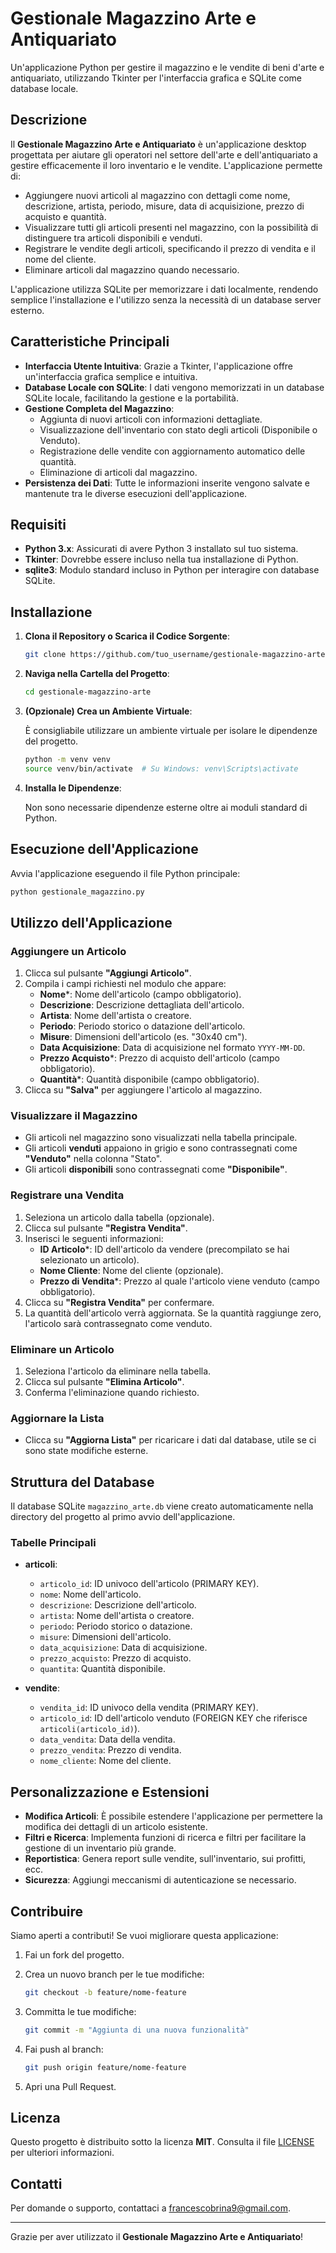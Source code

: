 # Gestionale Magazzino Arte e Antiquariato

Un'applicazione Python per gestire il magazzino e le vendite di beni d'arte e antiquariato, utilizzando Tkinter per l'interfaccia grafica e SQLite come database locale.

## Descrizione

Il **Gestionale Magazzino Arte e Antiquariato** è un'applicazione desktop progettata per aiutare gli operatori nel settore dell'arte e dell'antiquariato a gestire efficacemente il loro inventario e le vendite. L'applicazione permette di:

- Aggiungere nuovi articoli al magazzino con dettagli come nome, descrizione, artista, periodo, misure, data di acquisizione, prezzo di acquisto e quantità.
- Visualizzare tutti gli articoli presenti nel magazzino, con la possibilità di distinguere tra articoli disponibili e venduti.
- Registrare le vendite degli articoli, specificando il prezzo di vendita e il nome del cliente.
- Eliminare articoli dal magazzino quando necessario.

L'applicazione utilizza SQLite per memorizzare i dati localmente, rendendo semplice l'installazione e l'utilizzo senza la necessità di un database server esterno.

## Caratteristiche Principali

- **Interfaccia Utente Intuitiva**: Grazie a Tkinter, l'applicazione offre un'interfaccia grafica semplice e intuitiva.
- **Database Locale con SQLite**: I dati vengono memorizzati in un database SQLite locale, facilitando la gestione e la portabilità.
- **Gestione Completa del Magazzino**:
  - Aggiunta di nuovi articoli con informazioni dettagliate.
  - Visualizzazione dell'inventario con stato degli articoli (Disponibile o Venduto).
  - Registrazione delle vendite con aggiornamento automatico delle quantità.
  - Eliminazione di articoli dal magazzino.
- **Persistenza dei Dati**: Tutte le informazioni inserite vengono salvate e mantenute tra le diverse esecuzioni dell'applicazione.

## Requisiti

- **Python 3.x**: Assicurati di avere Python 3 installato sul tuo sistema.
- **Tkinter**: Dovrebbe essere incluso nella tua installazione di Python.
- **sqlite3**: Modulo standard incluso in Python per interagire con database SQLite.

## Installazione

1. **Clona il Repository o Scarica il Codice Sorgente**:

   ```bash
   git clone https://github.com/tuo_username/gestionale-magazzino-arte.git
   ```

2. **Naviga nella Cartella del Progetto**:

   ```bash
   cd gestionale-magazzino-arte
   ```

3. **(Opzionale) Crea un Ambiente Virtuale**:

   È consigliabile utilizzare un ambiente virtuale per isolare le dipendenze del progetto.

   ```bash
   python -m venv venv
   source venv/bin/activate  # Su Windows: venv\Scripts\activate
   ```

4. **Installa le Dipendenze**:

   Non sono necessarie dipendenze esterne oltre ai moduli standard di Python.

## Esecuzione dell'Applicazione

Avvia l'applicazione eseguendo il file Python principale:

```bash
python gestionale_magazzino.py
```

## Utilizzo dell'Applicazione

### Aggiungere un Articolo

1. Clicca sul pulsante **"Aggiungi Articolo"**.
2. Compila i campi richiesti nel modulo che appare:
   - **Nome***: Nome dell'articolo (campo obbligatorio).
   - **Descrizione**: Descrizione dettagliata dell'articolo.
   - **Artista**: Nome dell'artista o creatore.
   - **Periodo**: Periodo storico o datazione dell'articolo.
   - **Misure**: Dimensioni dell'articolo (es. "30x40 cm").
   - **Data Acquisizione**: Data di acquisizione nel formato `YYYY-MM-DD`.
   - **Prezzo Acquisto***: Prezzo di acquisto dell'articolo (campo obbligatorio).
   - **Quantità***: Quantità disponibile (campo obbligatorio).
3. Clicca su **"Salva"** per aggiungere l'articolo al magazzino.

### Visualizzare il Magazzino

- Gli articoli nel magazzino sono visualizzati nella tabella principale.
- Gli articoli **venduti** appaiono in grigio e sono contrassegnati come **"Venduto"** nella colonna "Stato".
- Gli articoli **disponibili** sono contrassegnati come **"Disponibile"**.

### Registrare una Vendita

1. Seleziona un articolo dalla tabella (opzionale).
2. Clicca sul pulsante **"Registra Vendita"**.
3. Inserisci le seguenti informazioni:
   - **ID Articolo***: ID dell'articolo da vendere (precompilato se hai selezionato un articolo).
   - **Nome Cliente**: Nome del cliente (opzionale).
   - **Prezzo di Vendita***: Prezzo al quale l'articolo viene venduto (campo obbligatorio).
4. Clicca su **"Registra Vendita"** per confermare.
5. La quantità dell'articolo verrà aggiornata. Se la quantità raggiunge zero, l'articolo sarà contrassegnato come venduto.

### Eliminare un Articolo

1. Seleziona l'articolo da eliminare nella tabella.
2. Clicca sul pulsante **"Elimina Articolo"**.
3. Conferma l'eliminazione quando richiesto.

### Aggiornare la Lista

- Clicca su **"Aggiorna Lista"** per ricaricare i dati dal database, utile se ci sono state modifiche esterne.

## Struttura del Database

Il database SQLite `magazzino_arte.db` viene creato automaticamente nella directory del progetto al primo avvio dell'applicazione.

### Tabelle Principali

- **articoli**:
  - `articolo_id`: ID univoco dell'articolo (PRIMARY KEY).
  - `nome`: Nome dell'articolo.
  - `descrizione`: Descrizione dell'articolo.
  - `artista`: Nome dell'artista o creatore.
  - `periodo`: Periodo storico o datazione.
  - `misure`: Dimensioni dell'articolo.
  - `data_acquisizione`: Data di acquisizione.
  - `prezzo_acquisto`: Prezzo di acquisto.
  - `quantita`: Quantità disponibile.

- **vendite**:
  - `vendita_id`: ID univoco della vendita (PRIMARY KEY).
  - `articolo_id`: ID dell'articolo venduto (FOREIGN KEY che riferisce `articoli(articolo_id)`).
  - `data_vendita`: Data della vendita.
  - `prezzo_vendita`: Prezzo di vendita.
  - `nome_cliente`: Nome del cliente.

## Personalizzazione e Estensioni

- **Modifica Articoli**: È possibile estendere l'applicazione per permettere la modifica dei dettagli di un articolo esistente.
- **Filtri e Ricerca**: Implementa funzioni di ricerca e filtri per facilitare la gestione di un inventario più grande.
- **Reportistica**: Genera report sulle vendite, sull'inventario, sui profitti, ecc.
- **Sicurezza**: Aggiungi meccanismi di autenticazione se necessario.

## Contribuire

Siamo aperti a contributi! Se vuoi migliorare questa applicazione:

1. Fai un fork del progetto.
2. Crea un nuovo branch per le tue modifiche:

   ```bash
   git checkout -b feature/nome-feature
   ```

3. Committa le tue modifiche:

   ```bash
   git commit -m "Aggiunta di una nuova funzionalità"
   ```

4. Fai push al branch:

   ```bash
   git push origin feature/nome-feature
   ```

5. Apri una Pull Request.

## Licenza

Questo progetto è distribuito sotto la licenza **MIT**. Consulta il file [LICENSE](LICENSE) per ulteriori informazioni.

## Contatti

Per domande o supporto, contattaci a [francescobrina9@gmail.com](malto:francescobrina9@gmail.com
).

---

Grazie per aver utilizzato il **Gestionale Magazzino Arte e Antiquariato**!
